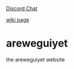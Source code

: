 [Discord Chat](https://discord.gg/RE6aNAu)

[wiki page](https://github.com/pythoneer/areweguiyet/wiki)

# areweguiyet
the areweguiyet website
